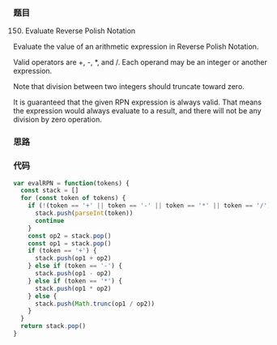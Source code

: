 ### 题目
150. Evaluate Reverse Polish Notation

Evaluate the value of an arithmetic expression in Reverse Polish Notation.

Valid operators are +, -, *, and /. Each operand may be an integer or another expression.

Note that division between two integers should truncate toward zero.

It is guaranteed that the given RPN expression is always valid. That means the expression would always evaluate to a result, and there will not be any division by zero operation.

### 思路

### 代码
```javascript
var evalRPN = function(tokens) {
  const stack = []
  for (const token of tokens) {
    if (!(token == '+' || token == '-' || token == '*' || token == '/')) {
      stack.push(parseInt(token))
      continue
    }
    const op2 = stack.pop()
    const op1 = stack.pop()
    if (token == '+') {
      stack.push(op1 + op2)
    } else if (token == '-') {
      stack.push(op1 - op2)
    } else if (token == '*') {
      stack.push(op1 * op2)
    } else {
      stack.push(Math.trunc(op1 / op2))
    }
  }
  return stack.pop()
}
```
